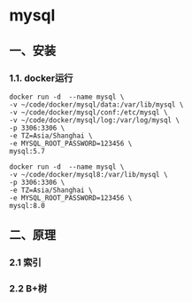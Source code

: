 # mysql

## 一、安装

### 1.1. docker运行

```text
docker run -d  --name mysql \
-v ~/code/docker/mysql/data:/var/lib/mysql \
-v ~/code/docker/mysql/conf:/etc/mysql \
-v ~/code/docker/mysql/log:/var/log/mysql \
-p 3306:3306 \
-e TZ=Asia/Shanghai \
-e MYSQL_ROOT_PASSWORD=123456 \
mysql:5.7
```

```text
docker run -d  --name mysql \
-v ~/code/docker/mysql8:/var/lib/mysql \
-p 3306:3306 \
-e TZ=Asia/Shanghai \
-e MYSQL_ROOT_PASSWORD=123456 \
mysql:8.0
```

## 二、原理
### 2.1 索引
### 2.2 B+树
